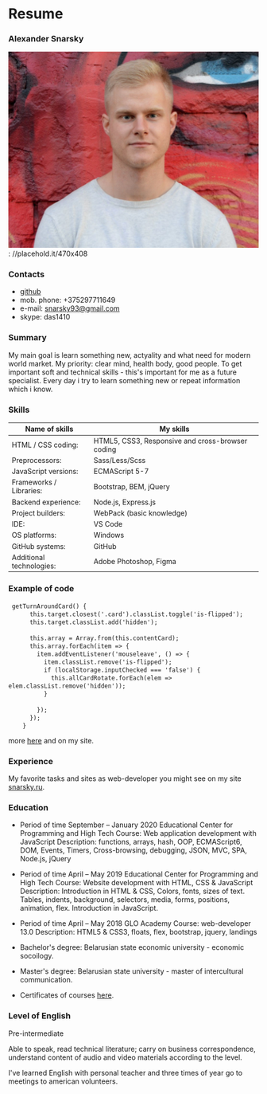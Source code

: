 # Resume 

### Alexander Snarsky

![Alexander Snarsky](/img/my-photo.png): //placehold.it/470x408

### Contacts 
* [github](https://github.com/webdevsnarsky)
* mob. phone: +375297711649
* e-mail: snarsky93@gmail.com 
* skype: das1410

### Summary
My main goal is learn something new, actyality and what need for modern world market.
My priority: clear mind, health body, good people.
To get important soft and technical skills - this's important for me as a future specialist. 
Every day i try to learn something new or repeat information which i know.  

### Skills 
| Name of skills | My skills |
| ------ | ------ |
| HTML / CSS coding: | HTML5, CSS3, Responsive and cross-browser coding |
| Preprocessors: | Sass/Less/Scss |
| JavaScript versions: | ECMAScript 5-7 |
| Frameworks / Libraries: | Bootstrap, BEM, jQuery |
| Backend experience: | Node.js, Express.js |
| Project builders: | WebPack (basic knowledge) |
| IDE: | VS Code |
| OS platforms: | Windows |
| GitHub systems: | GitHub |
| Additional technologies: | Adobe Photoshop, Figma |

### Example of code 

```
 getTurnAroundCard() {
      this.target.closest('.card').classList.toggle('is-flipped');
      this.target.classList.add('hidden');
   
      this.array = Array.from(this.contentCard);
      this.array.forEach(item => {
        item.addEventListener('mouseleave', () => {
          item.classList.remove('is-flipped');
          if (localStorage.inputChecked === 'false') {
            this.allCardRotate.forEach(elem => elem.classList.remove('hidden'));
          }
          
        });
      });
    }
```

more [here](http://snarsky.ru) and on my site. 

### Experience 

My favorite tasks and sites as web-developer you might see on my site [snarsky.ru](http://snarsky.ru).

### Education 

- Period of time September – January 2020
Educational Center for Programming and High Tech
Course: Web application development with JavaScript 
Description: functions, arrays, hash, OOP, ECMAScript6, DOM, Events, Timers, Cross-browsing, debugging, JSON, MVC, SPA, Node.js, jQuery

- Period of time April – May 2019 
Educational Center for Programming and High Tech 
Course: Website development with HTML, CSS & JavaScript 
Description: Introduction in HTML & CSS, Colors, fonts, sizes of text. Tables, indents, background, selectors, media, forms, positions, animation, flex. Introduction in JavaScript.

- Period of time April – May 2018
GLO Academy 
Course: web-developer 13.0 
Description: HTML5 & CSS3, floats, flex, bootstrap, jquery, landings

- Bachelor's degree: Belarusian state economic university - economic socoilogy.

- Master's degree: Belarusian state university - master of intercultural communication.

- Certificates of courses [here](https://study.up-skills.ru/pl/18256801).

### Level of English 
Pre-intermediate

Able to speak, read technical literature; carry on business correspondence, understand content of audio and video materials according to the level.

I've learned English with personal teacher and three times of year go to meetings to american volunteers.